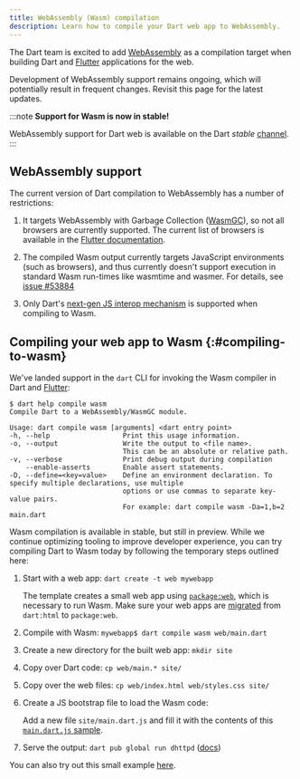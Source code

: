 ```yaml
---
title: WebAssembly (Wasm) compilation
description: Learn how to compile your Dart web app to WebAssembly.
---
```


The Dart team is excited to add
[WebAssembly](https://webassembly.org/) as a compilation target when building
Dart and [Flutter][] applications for the web.

Development of WebAssembly support remains ongoing,
which will potentially result in frequent changes. 
Revisit this page for the latest updates.

:::note
**Support for Wasm is now in stable!**

WebAssembly support for Dart web is available on the Dart 
*stable* [channel](/get-dart#release-channels).
:::

## WebAssembly support

The current version of Dart compilation to WebAssembly has a number of
restrictions:

1. It targets WebAssembly with Garbage Collection ([WasmGC][]),
   so not all browsers are currently supported.
   The current list of browsers is available in the [Flutter documentation][Flutter].

1. The compiled Wasm output currently targets JavaScript environments
   (such as browsers), and thus currently doesn't support execution in standard
   Wasm run-times like wasmtime and wasmer. For details, see
   [issue #53884]({{site.repo.dart.sdk}}/issues/53884)

1. Only Dart's
   [next-gen JS interop mechanism](/interop/js-interop/)
   is supported when compiling to Wasm.

## Compiling your web app to Wasm {:#compiling-to-wasm}

We've landed support in the `dart` CLI for invoking the
Wasm compiler in Dart and [Flutter][]:

```console
$ dart help compile wasm
Compile Dart to a WebAssembly/WasmGC module.

Usage: dart compile wasm [arguments] <dart entry point>
-h, --help                  Print this usage information.
-o, --output                Write the output to <file name>.
                            This can be an absolute or relative path.
-v, --verbose               Print debug output during compilation
    --enable-asserts        Enable assert statements.
-D, --define=<key=value>    Define an environment declaration. To specify multiple declarations, use multiple
                            options or use commas to separate key-value pairs.
                            For example: dart compile wasm -Da=1,b=2 main.dart
```

Wasm compilation is available in stable, but still in preview.
While we continue optimizing tooling to improve developer experience,
you can try compiling Dart to Wasm today
by following the temporary steps outlined here:

1. Start with a web app: `dart create -t web mywebapp`

    The template creates a small web app using [`package:web`][],
    which is necessary to run Wasm.
    Make sure your web apps are [migrated][] from `dart:html` to `package:web`.

1. Compile with Wasm: `mywebapp$ dart compile wasm web/main.dart`

1. Create a new directory for the built web app: `mkdir site`

1. Copy over Dart code: `cp web/main.* site/`

1. Copy over the web files: `cp web/index.html web/styles.css site/`

1. Create a JS bootstrap file to load the Wasm code:
   
   Add a new file `site/main.dart.js` and fill it with the contents of
   this [`main.dart.js` sample](https://gist.github.com/mit-mit/0fcb1247a9444b0cadf611aa5fc6f32e).

1. Serve the output: `dart pub global run dhttpd` ([docs][dhttpd])

You can also try out this small example [here](https://github.com/mit-mit/sandbox).

[WasmGC]: https://developer.chrome.com/blog/wasmgc/
[Flutter]: {{site.flutter}}/wasm
[`package:web`]: {{site.pub-pkg}}/web
[`dart:js_interop`]: {{site.dart.api}}/{{site.dart.sdk.channel}}/dart-js_interop 
[migrated]: /interop/js-interop/package-web/
[dhttpd]: {{site.pub-pkg}}/dhttpd